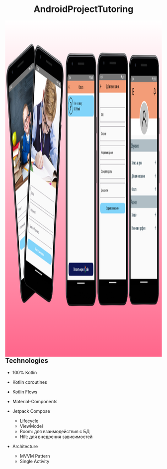 <h1 align="center">AndroidProjectTutoring</h1>

<img align="left" width="1920" height="1080" src="misc/collage.png">

## Technologies
- 100% Kotlin
- Kotlin coroutines
- Kotlin Flows
- Material-Components
  
- Jetpack Compose
  - Lifecycle
  - ViewModel
  - Room: для взаимодействия с БД
  - Hilt: для внедрения зависимостей

- Architecture
  - MVVM Pattern
  - Single Activity
